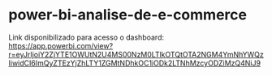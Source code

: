 # power-bi-analise-de-e-commerce

Link disponibilizado para acesso o dashboard: https://app.powerbi.com/view?r=eyJrIjoiY2ZjYTE1OWUtN2U4MS00NzM0LTlkOTQtOTA2NGM4YmNhYWQzIiwidCI6ImQyZTEzYjZhLTY1ZGMtNDhkOC1iODk2LTNhMzcyODZiMzQ4NiJ9

